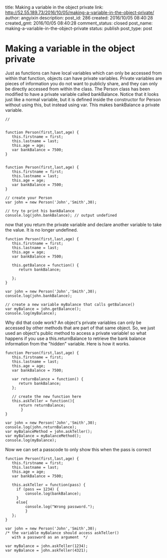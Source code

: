 title: Making a variable in the object private
link: http://52.55.189.73/2016/10/05/making-a-variable-in-the-object-private/
author: angyixin
description: 
post_id: 286
created: 2016/10/05 08:40:28
created_gmt: 2016/10/05 08:40:28
comment_status: closed
post_name: making-a-variable-in-the-object-private
status: publish
post_type: post

# Making a variable in the object private

Just as functions can have local variables which can only be accessed from within that function, objects can have private variables. Private variables are pieces of information you do not want to publicly share, and they can only be directly accessed from within the class. The Person class has been modified to have a private variable called bankBalance. Notice that it looks just like a normal variable, but it is defined inside the constructor for Person without using this, but instead using var. This makes bankBalance a private variable. 
    
    
    //
    
    
    function Person(first,last,age) {
       this.firstname = first;
       this.lastname = last;
       this.age = age;
       var bankBalance = 7500;
    }
    
    
    function Person(first,last,age) {
       this.firstname = first;
       this.lastname = last;
       this.age = age;
       var bankBalance = 7500;
    }
    
    // create your Person 
    var john = new Person('John','Smith',30);
    
    // try to print his bankBalance
    console.log(john.bankBalance); // output undefined

now that you return the private variable and declare another variable to take the value. It is no longer undefined. 
    
    
    function Person(first,last,age) {
       this.firstname = first;
       this.lastname = last;
       this.age = age;
       var bankBalance = 7500;
      
       this.getBalance = function() {
          return bankBalance;
          
       };
    }
    
    var john = new Person('John','Smith',30);
    console.log(john.bankBalance);
    
    // create a new variable myBalance that calls getBalance()
    var myBalance = john.getBalance();
    console.log(myBalance);
    
    

Why did that code work? An object's private variables can only be accessed by other methods that are part of that same object. So, we just used an object's public method to access a private variable! so what happens if you use a this.returnBalance to retrieve the bank balance information from the "hidden" variable. Here is how it works. 
    
    
    function Person(first,last,age) {
       this.firstname = first;
       this.lastname = last;
       this.age = age;
       var bankBalance = 7500;
      
       var returnBalance = function() {
          return bankBalance;
       };
           
       // create the new function here
       this.askTeller = function(){
          return returnBalance;
           }
    }
    
    var john = new Person('John','Smith',30);
    console.log(john.returnBalance);
    var myBalanceMethod = john.askTeller();
    var myBalance = myBalanceMethod();
    console.log(myBalance);
    

Now we can set a passcode to only show this when the pass is correct 
    
    
    function Person(first,last,age) {
       this.firstname = first;
       this.lastname = last;
       this.age = age;
       var bankBalance = 7500;
      
       this.askTeller = function(pass) {
         if (pass == 1234) {
             console.log(bankBalance);
         }
         else{
             console.log("Wrong password.");
             } 
       };
    }
    
    var john = new Person('John','Smith',30);
    /* the variable myBalance should access askTeller()
       with a password as an argument  */
       
    var myBalance = john.askTeller(1234);
    var myBalance = john.askTeller(4321);
